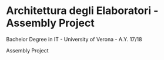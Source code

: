 # Architettura degli Elaboratori - Assembly Project

Bachelor Degree in IT - University of Verona - A.Y. 17/18

Assembly Project
